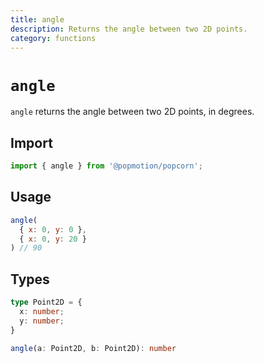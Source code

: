 ```yaml
---
title: angle
description: Returns the angle between two 2D points.
category: functions
---
```


# `angle`

`angle` returns the angle between two 2D points, in degrees.

<TOC />

## Import

```javascript
import { angle } from '@popmotion/popcorn';
```

## Usage

```javascript
angle(
  { x: 0, y: 0 },
  { x: 0, y: 20 }
) // 90
```

## Types

```typescript
type Point2D = {
  x: number;
  y: number;
}

angle(a: Point2D, b: Point2D): number
```
